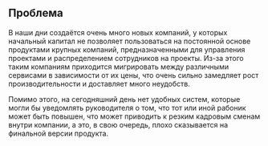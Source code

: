 ## Проблема
В наши дни создаётся очень много новых компаний, у которых начальный капитал не позволяет пользоваться на постоянной основе продуктами крупных компаний, предназначенными для управления проектами и распределением сотрудников на проекты. Из-за этого таким компаниям приходится мигрировать между различными сервисами в зависимости от их цены, что очень сильно замедляет рост производительности и доставляет много неудобств.

Помимо этого, на сегодняшний день нет удобных систем, которые могли бы уведомлять руководителя о том, что тот или иной рабоник может быть повышен, что может приводить к резким кадровым сменам внутри компании, а это, в свою очередь, плохо сказывается на финальной версии продукта.
